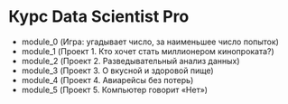 # Курс Data Scientist Pro
- module_0 (Игра: угадывает число, за наименьшее число попыток)
- module_1 (Проект 1. Кто хочет стать миллионером кинопроката?)
- module_2 (Проект 2. Разведывательный анализ данных)
- module_3 (Проект 3. О вкусной и здоровой пище)
- module_4 (Проект 4. Авиарейсы без потерь)
- module_5 (Проект 5. Компьютер говорит «Нет»)
